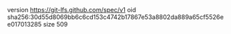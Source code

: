 version https://git-lfs.github.com/spec/v1
oid sha256:30d55d8069bb6c6cd153c4742b17867e53a8802da889a65cf5526ee017013285
size 509
